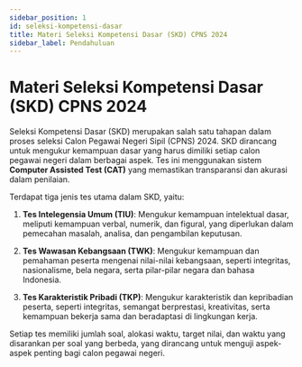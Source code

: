 ```yaml
---
sidebar_position: 1
id: seleksi-kompetensi-dasar
title: Materi Seleksi Kompetensi Dasar (SKD) CPNS 2024
sidebar_label: Pendahuluan
---
```


# Materi Seleksi Kompetensi Dasar (SKD) CPNS 2024

Seleksi Kompetensi Dasar (SKD) merupakan salah satu tahapan dalam proses seleksi Calon Pegawai Negeri Sipil (CPNS) 2024. SKD dirancang untuk mengukur kemampuan dasar yang harus dimiliki setiap calon pegawai negeri dalam berbagai aspek. Tes ini menggunakan sistem **Computer Assisted Test (CAT)** yang memastikan transparansi dan akurasi dalam penilaian.

Terdapat tiga jenis tes utama dalam SKD, yaitu:

1. **Tes Intelegensia Umum (TIU)**: Mengukur kemampuan intelektual dasar, meliputi kemampuan verbal, numerik, dan figural, yang diperlukan dalam pemecahan masalah, analisa, dan pengambilan keputusan.

2. **Tes Wawasan Kebangsaan (TWK)**: Mengukur kemampuan dan pemahaman peserta mengenai nilai-nilai kebangsaan, seperti integritas, nasionalisme, bela negara, serta pilar-pilar negara dan bahasa Indonesia.

3. **Tes Karakteristik Pribadi (TKP)**: Mengukur karakteristik dan kepribadian peserta, seperti integritas, semangat berprestasi, kreativitas, serta kemampuan bekerja sama dan beradaptasi di lingkungan kerja.

Setiap tes memiliki jumlah soal, alokasi waktu, target nilai, dan waktu yang disarankan per soal yang berbeda, yang dirancang untuk menguji aspek-aspek penting bagi calon pegawai negeri.

